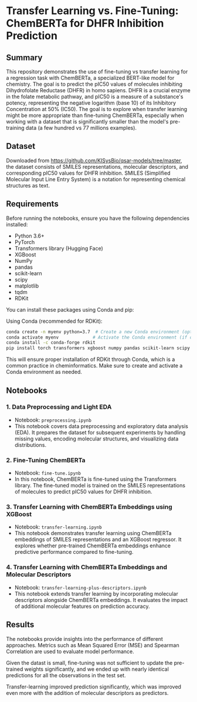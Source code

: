 # Transfer Learning vs. Fine-Tuning: ChemBERTa for DHFR Inhibition Prediction

## Summary

This repository demonstrates the use of fine-tuning vs transfer learning for a regression task with ChemBERTa, a specialized BERT-like model for chemistry. The goal is to predict the pIC50 values of molecules inhibiting Dihydrofolate Reductase (DHFR) in homo sapiens. DHFR is a crucial enzyme in the folate metabolic pathway, and pIC50 is a measure of a substance's potency, representing the negative logarithm (base 10) of its Inhibitory Concentration at 50% (IC50). The goal is to explore when transfer learning might be more appropriate than fine-tuning ChemBERTa, especially when working with a  dataset that is significantly smaller than the model's pre-training data (a few hundred vs 77 millions examples).


## Dataset

Downloaded from https://github.com/KISysBio/qsar-models/tree/master, the dataset consists of SMILES representations, molecular descriptors, and corresponding pIC50 values for DHFR inhibition. SMILES (Simplified Molecular Input Line Entry System) is a notation for representing chemical structures as text.


## Requirements

Before running the notebooks, ensure you have the following dependencies installed:

- Python 3.6+
- PyTorch
- Transformers library (Hugging Face)
- XGBoost
- NumPy
- pandas
- scikit-learn
- scipy
- matplotlib
- tqdm
- RDKit

You can install these packages using Conda and pip:

Using Conda (recommended for RDKit):

```bash
conda create -n myenv python=3.7  # Create a new Conda environment (optional)
conda activate myenv             # Activate the Conda environment (if created)
conda install -c conda-forge rdkit
pip install torch transformers xgboost numpy pandas scikit-learn scipy matplotlib tqdm
```

This will ensure proper installation of RDKit through Conda, which is a common practice in cheminformatics. Make sure to create and activate a Conda environment as needed.


## Notebooks

### 1. Data Preprocessing and Light EDA

- Notebook: `preprocessing.ipynb`
- This notebook covers data preprocessing and exploratory data analysis (EDA). It prepares the dataset for subsequent experiments by handling missing values, encoding molecular structures, and visualizing data distributions.

### 2. Fine-Tuning ChemBERTa

- Notebook: `fine-tune.ipynb`
- In this notebook, ChemBERTa is fine-tuned using the Transformers library. The fine-tuned model is trained on the SMILES representations of molecules to predict pIC50 values for DHFR inhibition.

### 3. Transfer Learning with ChemBERTa Embeddings using XGBoost

- Notebook: `transfer-learning.ipynb`
- This notebook demonstrates transfer learning using ChemBERTa embeddings of SMILES representations and an XGBoost regressor. It explores whether pre-trained ChemBERTa embeddings enhance predictive performance compared to fine-tuning.

### 4. Transfer Learning with ChemBERTa Embeddings and Molecular Descriptors

- Notebook: `transfer-learning-plus-descriptors.ipynb`
- This notebook extends transfer learning by incorporating molecular descriptors alongside ChemBERTa embeddings. It evaluates the impact of additional molecular features on prediction accuracy.

## Results

The notebooks provide insights into the performance of different approaches. Metrics such as Mean Squared Error (MSE) and Spearman Correlation are used to evaluate model performance.

Given the datast is small, fine-tuning was not sufficient to update the pre-trained weights significantly, and we ended up with nearly identical predictions for all the observations in the test set. 

Transfer-learning improved prediction significantly, which was improved even more with the addition of molecular descriptors as predictors.

